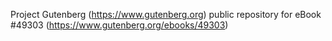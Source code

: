 Project Gutenberg (https://www.gutenberg.org) public repository for eBook #49303 (https://www.gutenberg.org/ebooks/49303)
